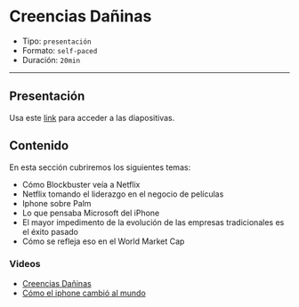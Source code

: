 # Creencias Dañinas

* Tipo: `presentación`
* Formato: `self-paced`
* Duración: `20min`

***

## Presentación
Usa este [link](https://docs.google.com/presentation/d/1z2gTlJ6pkm8P3vO4Su1rICybR2Ap7KNBLqkZ6DgIIHU/edit#slide=id.g38113bfa8e_0_56) para acceder a las diapositivas.

## Contenido
En esta sección cubriremos los siguientes temas:

* Cómo Blockbuster veía a Netflix
* Netflix tomando el liderazgo en el negocio de películas
* Iphone sobre Palm
* Lo que pensaba Microsoft del iPhone
* El mayor impedimento de la evolución de las empresas tradicionales es el éxito pasado
* Cómo se refleja eso en el World Market Cap 

### Videos
* [Creencias Dañinas](https://www.useloom.com/share/9199424c6beb44f4a201e39b5db77235)
* [Cómo el iphone cambió al mundo](https://www.useloom.com/share/494a902772fd41e38089567861808b80)


